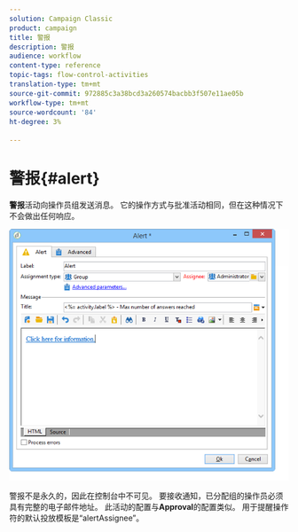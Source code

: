 ```yaml
---
solution: Campaign Classic
product: campaign
title: 警报
description: 警报
audience: workflow
content-type: reference
topic-tags: flow-control-activities
translation-type: tm+mt
source-git-commit: 972885c3a38bcd3a260574bacbb3f507e11ae05b
workflow-type: tm+mt
source-wordcount: '84'
ht-degree: 3%

---
```



# 警报{#alert}

**警报**&#x200B;活动向操作员组发送消息。 它的操作方式与批准活动相同，但在这种情况下不会做出任何响应。

![](assets/edit_alerte.png)

警报不是永久的，因此在控制台中不可见。 要接收通知，已分配组的操作员必须具有完整的电子邮件地址。 此活动的配置与&#x200B;**Approval**&#x200B;的配置类似。 用于提醒操作符的默认投放模板是“alertAssignee”。
